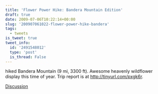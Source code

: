 ```yaml
---
title: 'Flower Power Hike: Bandera Mountain Edition'
draft: true
date: 2009-07-06T10:22:14+00:00
slug: '200907061022-flower-power-hike-bandera'
tags:
  - tweets
is_tweet: true
tweet_info:
  id: '2491548012'
  type: 'post'
  is_thread: False
---
```




hiked Bandera Mountain (9 mi, 3300 ft). Awesome heavenly wildflower display this time of year. Trip report is at http://tinyurl.com/pxgk6r.

[Discussion](https://x.com/sytelus/status/2491548012)
